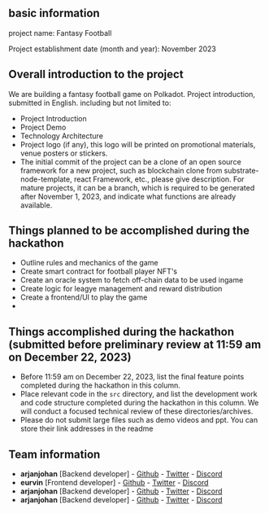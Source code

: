 ## basic information

project name: Fantasy Football

Project establishment date (month and year): November 2023

## Overall introduction to the project

We are building a fantasy football game on Polkadot.
Project introduction, submitted in English. including but not limited to:

- Project Introduction
- Project Demo
- Technology Architecture
- Project logo (if any), this logo will be printed on promotional materials, venue posters or stickers.
- The initial commit of the project can be a clone of an open source framework for a new project, such as blockchain clone from substrate-node-template, react
Framework, etc., please give description. For mature projects, it can be a branch, which is required to be generated after November 1, 2023, and indicate what functions are already available.

## Things planned to be accomplished during the hackathon

- Outline rules and mechanics of the game
- Create smart contract for football player NFT's
- Create an oracle system to fetch off-chain data to be used ingame
- Create logic for leagye management and reward distribution
- Create a frontend/UI to play the game
- 

<!-- **Blockchain side**

- `pallet-nft`
   - [ ] NFT creation and data structure definition (`fn create_nft()`)
   - [ ] NFT transfer function (`fn transfer()`)
   - [ ] NFT burning function (`fn burn_token()`)

**Client**

- web side
   - [ ] User registration page
   - [ ] NFT product creation process
   - [ ] NFT product purchase process

- hybrid (react-native)
   - [ ] User registration page
   - [ ] NFT product creation process
   - [ ] NFT product purchase process -->


## Things accomplished during the hackathon (submitted before preliminary review at 11:59 am on December 22, 2023)

- Before 11:59 am on December 22, 2023, list the final feature points completed during the hackathon in this column.
- Place relevant code in the `src` directory, and list the development work and code structure completed during the hackathon in this column. We will conduct a focused technical review of these directories/archives.
- Please do not submit large files such as demo videos and ppt. You can store their link addresses in the readme

## Team information

- **arjanjohan** [Backend developer] -  [Github](https://github.com/arjanjohan) - [Twitter](https://x.com/arjanjohan) - [Discord](https://discordapp.com/users/arjanjohan)
- **eurvin** [Frontend developer] -  [Github](https://github.com/eurvin) - [Twitter](https://x.com/eurvin) - [Discord](https://discordapp.com/users/eurvin)
- **arjanjohan** [Backend developer] -  [Github](https://github.com/arjanjohan) - [Twitter](https://x.com/arjanjohan) - [Discord](https://discordapp.com/users/arjanjohan)
- **arjanjohan** [Backend developer] -  [Github](https://github.com/arjanjohan) - [Twitter](https://x.com/arjanjohan) - [Discord](https://discordapp.com/users/arjanjohan)
